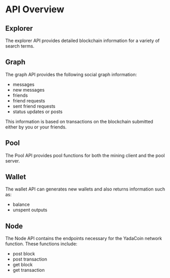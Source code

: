# API Overview

## Explorer
The explorer API provides detailed blockchain information for a variety of search terms.

## Graph
The graph API provides the following social graph information:

* messages
* new messages
* friends
* friend requests
* sent friend requests
* status updates or posts

This information is based on transactions on the blockchain submitted either by you or your friends.

## Pool
The Pool API provides pool functions for both the mining client and the pool server.

## Wallet
The wallet API can generates new wallets and also returns information such as:

* balance
* unspent outputs

## Node
The Node API contains the endpoints necessary for the YadaCoin network function. These functions include:

* post block
* post transaction
* get block
* get transaction
